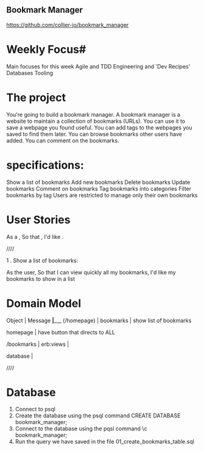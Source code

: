 ## Bookmark Manager ##

https://github.com/collier-jo/bookmark_manager

# Weekly Focus#

Main focuses for this week
Agile and TDD
Engineering and 'Dev Recipes'
Databases
Tooling


# The project #

You're going to build a bookmark manager. A bookmark manager is a website to maintain a collection of bookmarks (URLs). You can use it to save a webpage you found useful. You can add tags to the webpages you saved to find them later. You can browse bookmarks other users have added. You can comment on the bookmarks.


# specifications: #

Show a list of bookmarks
Add new bookmarks
Delete bookmarks
Update bookmarks
Comment on bookmarks
Tag bookmarks into categories
Filter bookmarks by tag
Users are restricted to manage only their own bookmarks

# User Stories #


As a <Stakeholder>,
So that <Motivation>,
I'd like <Task>.

////

1 . Show a list of bookmarks: 

As the user,
So that I can view quickly all my bookmarks, 
I'd like my bookmarks to show in a list

# Domain Model #

Object      | Message
____________|_______________
(/homepage) |
bookmarks   | show list of bookmarks 

homepage    | have button that directs to ALL 

/bookmarks  | erb:views 
            | 

database    | 

////

# Database # 

1. Connect to psql
2. Create the database using the psql command CREATE DATABASE bookmark_manager;
3. Connect to the database using the pqsl command \c bookmark_manager;
4. Run the query we have saved in the file 01_create_bookmarks_table.sql